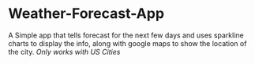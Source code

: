 # Weather-Forecast-App
A Simple app that tells forecast for the next few days and uses sparkline charts to display the info, along with google maps to show the location of the city. *Only works with US Cities*
